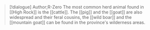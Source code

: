 >[!dialogue] Author;R-Zero
>The most common herd animal found in [[High Rock]] is the [[cattle]]. The [[pig]] and the [[goat]] are also widespread and their feral cousins, the [[wild boar]] and the [[mountain goat]] can be found in the province's wilderness areas.